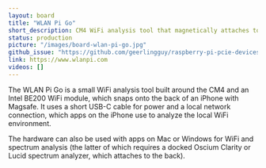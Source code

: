 ```yaml
---
layout: board
title: "WLAN Pi Go"
short_description: CM4 WiFi analysis tool that magnetically attaches to iPhone.
status: production
picture: "/images/board-wlan-pi-go.jpg"
github_issue: "https://github.com/geerlingguy/raspberry-pi-pcie-devices/issues/783"
link: https://www.wlanpi.com
videos: []
---
```

The WLAN Pi Go is a small WiFi analysis tool built around the CM4 and an Intel BE200 WiFi module, which snaps onto the back of an iPhone with Magsafe. It uses a short USB-C cable for power and a local network connection, which apps on the iPhone use to analyze the local WiFi environment.

The hardware can also be used with apps on Mac or Windows for WiFi and spectrum analysis (the latter of which requires a docked Oscium Clarity or Lucid spectrum analyzer, which attaches to the back).
